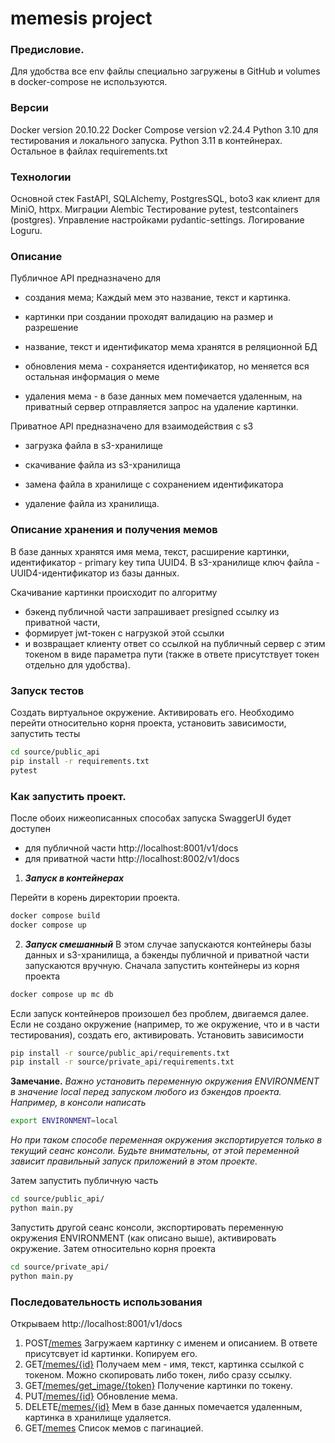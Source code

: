 # memesis project

### Предисловие.
Для удобства все env файлы специально загружены в GitHub и volumes в docker-compose не используются.

### Версии
Docker version 20.10.22
Docker Compose version v2.24.4
Python 3.10 для тестирования и локального запуска.
Python 3.11 в контейнерах.
Остальное в файлах requirements.txt
  
### Технологии
Основной стек FastAPI, SQLAlchemy, PostgresSQL, boto3 как клиент для MiniO, httpx.
Миграции Alembic
Тестирование pytest, testcontainers (postgres).
Управление настройками pydantic-settings.
Логирование Loguru.

### Описание

Публичное API предназначено для

- создания мема; Каждый мем это название, текст и картинка.

- картинки при создании проходят валидацию на размер и разрешение

- название, текст и идентификатор мема хранятся в реляционной БД

- обновления мема - сохраняется идентификатор, но меняется вся остальная информация о меме

- удаления мема - в базе данных мем помечается удаленным, на приватный сервер отправляется запрос на удаление картинки.  

Приватное API предназначено для взаимодействия с s3

- загрузка файла в s3-хранилище

- скачивание файла из s3-хранилища

- замена файла в хранилище с сохранением идентификатора

- удаление файла из хранилища.


### Описание хранения и получения мемов
В базе данных хранятся имя мема, текст, расширение картинки, идентификатор - primary key типа UUID4. В s3-хранилище ключ файла - UUID4-идентификатор из базы данных.

Скачивание картинки происходит по алгоритму 
- бэкенд публичной части запрашивает presigned ссылку из приватной части, 
- формирует jwt-токен с нагрузкой этой ссылки 
- и возвращает клиенту ответ со ссылкой на публичный сервер с этим токеном в виде параметра пути (также в ответе присутствует токен отдельно для удобства).

### Запуск тестов
Создать виртуальное окружение. Активировать его.
Необходимо перейти относительно корня проекта, установить зависимости, запустить тесты
```BASH
cd source/public_api
pip install -r requirements.txt
pytest
```
   
### Как запустить проект.
После обоих нижеописанных способах запуска
SwaggerUI будет доступен 
 - для публичной части http://localhost:8001/v1/docs 
 - для приватной части http://localhost:8002/v1/docs

1. ***Запуск в контейнерах***

Перейти в корень директории проекта.
```BASH
docker compose build
docker compose up
```
2. ***Запуск смешанный***
В этом случае запускаются контейнеры базы данных и s3-хранилища, а бэкенды публичной и приватной части запускаются вручную.
Сначала запустить контейнеры из корня проекта
```BASH
docker compose up mc db
```
Если запуск контейнеров произошел без проблем, двигаемся далее. 
Если не создано окружение (например, то же окружение, что и в части тестирования), создать его, активировать. Установить зависимости
```BASH
pip install -r source/public_api/requirements.txt
pip install -r source/private_api/requirements.txt
```
**Замечание.** *Важно установить переменную окружения ENVIRONMENT в значение local перед запуском любого из бэкендов проекта.*
*Например, в консоли написать*
```BASH
export ENVIRONMENT=local
```
*Но при таком способе переменная окружения экспортируется только в текущий сеанс консоли. Будьте внимательны, от этой переменной зависит правильный запуск приложений в этом проекте.*

Затем запустить публичную часть 
```BASH
cd source/public_api/
python main.py
```
Запустить другой сеанс консоли, экспортировать переменную окружения ENVIRONMENT (как описано выше), активировать окружение. Затем относительно корня проекта
```BASH
cd source/private_api/
python main.py
```

### Последовательность использования
Открываем  http://localhost:8001/v1/docs 
1. POST[/memes](http://localhost:8001/v1/docs#/memes/upload_memes_post)
Загружаем картинку с именем и описанием. В ответе присутсвует id картинки. Копируем его.
2. GET[/memes/{id}](http://localhost:8001/v1/docs#/memes/get_by_id_memes__id__get)
Получаем мем - имя, текст, картинка ссылкой с токеном.
Можно скопировать либо токен, либо сразу ссылку.
3. GET[/memes/get_image/{token}](http://localhost:8001/v1/docs#/memes/get_image_by_token_memes_get_image__token__get)
Получение картинки по токену.
4. PUT[/memes/{id}](http://localhost:8001/v1/docs#/memes/replace_meme_memes__id__put)
Обновление мема.
5. DELETE[/memes/{id}](http://localhost:8001/v1/docs#/memes/delete_meme_memes__id__delete)
Мем в базе данных помечается удаленным, картинка в хранилище удаляется.
6. GET[/memes](http://localhost:8001/v1/docs#/memes/list_memes_memes_get)
Список мемов с пагинацией.
